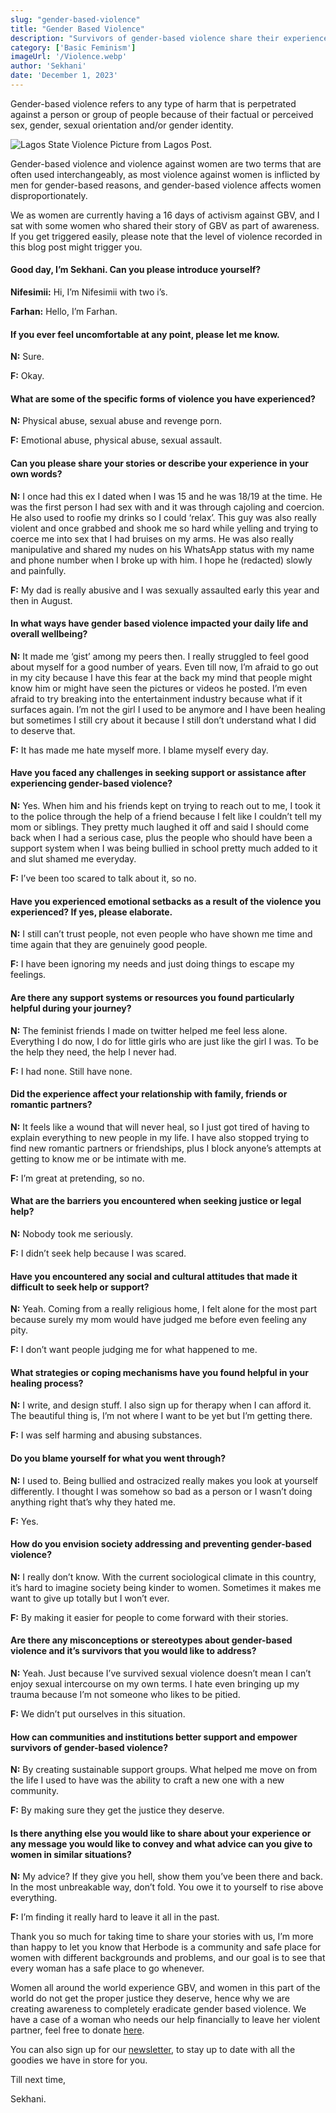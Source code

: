 ```yaml
---
slug: "gender-based-violence"
title: "Gender Based Violence"
description: "Survivors of gender-based violence share their experiences, challenges, and healing journeys. Join us in raising awareness and supporting the fight to end GBV."
category: ['Basic Feminism']
imageUrl: '/Violence.webp'
author: 'Sekhani'
date: 'December 1, 2023'
---
```


Gender-based violence refers to any type of harm that is perpetrated against a person or group of people because of their factual or perceived sex, gender, sexual orientation and/or gender identity.

![Lagos State Violence](/Lagos.webp)
Picture from Lagos Post.

Gender-based violence and violence against women are two terms that are often used interchangeably, as most violence against women is inflicted by men for gender-based reasons, and gender-based violence affects women disproportionately.

We as women are currently having a 16 days of activism against GBV, and I sat with some women who shared their story of GBV as part of awareness. If you get triggered easily, please note that the level of violence recorded in this blog post might trigger you.

#### Good day, I’m Sekhani. Can you please introduce yourself?
**Nifesimii:** Hi, I’m Nifesimii with two i’s.

**Farhan:** Hello, I’m Farhan.

#### If you ever feel uncomfortable at any point, please let me know.

**N:** Sure.

**F:** Okay.

#### What are some of the specific forms of violence you have experienced?
**N:** Physical abuse, sexual abuse and revenge porn.

**F:** Emotional abuse, physical abuse, sexual assault.

#### Can you please share your stories or describe your experience in your own words?
**N:** I once had this ex I dated when I was 15 and he was 18/19 at the time. He was the first person I had sex with and it was through cajoling and coercion. He also used to roofie my drinks so I could ‘relax’. This guy was also really violent and once grabbed and shook me so hard while yelling and trying to coerce me into sex that I had bruises on my arms. He was also really manipulative and shared my nudes on his WhatsApp status with my name and phone number when I broke up with him. I hope he (redacted) slowly and painfully.

**F:** My dad is really abusive and I was sexually assaulted early this year and then in August.

#### In what ways have gender based violence impacted your daily life and overall wellbeing?
**N:** It made me ‘gist’ among my peers then. I really struggled to feel good about myself for a good number of years. Even till now, I’m afraid to go out in my city because I have this fear at the back my mind that people might know him or might have seen the pictures or videos he posted. I’m even afraid to try breaking into the entertainment industry because what if it surfaces again. I’m not the girl I used to be anymore and I have been healing but sometimes I still cry about it because I still don’t understand what I did to deserve that.

**F:** It has made me hate myself more. I blame myself every day.

#### Have you faced any challenges in seeking support or assistance after experiencing gender-based violence?
**N:** Yes. When him and his friends kept on trying to reach out to me, I took it to the police through the help of a friend because I felt like I couldn’t tell my mom or siblings. They pretty much laughed it off and said I should come back when I had a serious case, plus the people who should have been a support system when I was being bullied in school pretty much added to it and slut shamed me everyday.

**F:** I’ve been too scared to talk about it, so no.

#### Have you experienced emotional setbacks as a result of the violence you experienced? If yes, please elaborate.
**N:** I still can’t trust people, not even people who have shown me time and time again that they are genuinely good people.

**F:** I have been ignoring my needs and just doing things to escape my feelings.

#### Are there any support systems or resources you found particularly helpful during your journey?
**N:** The feminist friends I made on twitter helped me feel less alone. Everything I do now, I do for little girls who are just like the girl I was. To be the help they need, the help I never had.

**F:** I had none. Still have none.

#### Did the experience affect your relationship with family, friends or romantic partners?
**N:** It feels like a wound that will never heal, so I just got tired of having to explain everything to new people in my life. I have also stopped trying to find new romantic partners or friendships, plus I block anyone’s attempts at getting to know me or be intimate with me.

**F:** I’m great at pretending, so no.

#### What are the barriers you encountered when seeking justice or legal help?
**N:** Nobody took me seriously.

**F:** I didn’t seek help because I was scared.

#### Have you encountered any social and cultural attitudes that made it difficult to seek help or support?
**N:** Yeah. Coming from a really religious home, I felt alone for the most part because surely my mom would have judged me before even feeling any pity.

**F:** I don’t want people judging me for what happened to me.

#### What strategies or coping mechanisms have you found helpful in your healing process?
**N:** I write, and design stuff. I also sign up for therapy when I can afford it. The beautiful thing is, I’m not where I want to be yet but I’m getting there.

**F:** I was self harming and abusing substances.

#### Do you blame yourself for what you went through?
**N:** I used to. Being bullied and ostracized really makes you look at yourself differently. I thought I was somehow so bad as a person or I wasn’t doing anything right that’s why they hated me.

**F:** Yes.

#### How do you envision society addressing and preventing gender-based violence?
**N:** I really don’t know. With the current sociological climate in this country, it’s hard to imagine society being kinder to women. Sometimes it makes me want to give up totally but I won’t ever.

**F:** By making it easier for people to come forward with their stories.

#### Are there any misconceptions or stereotypes about gender-based violence and it’s survivors that you would like to address?
**N:** Yeah. Just because I’ve survived sexual violence doesn’t mean I can’t enjoy sexual intercourse on my own terms. I hate even bringing up my trauma because I’m not someone who likes to be pitied.

**F:** We didn’t put ourselves in this situation.

#### How can communities and institutions better support and empower survivors of gender-based violence?
**N:** By creating sustainable support groups. What helped me move on from the life I used to have was the ability to craft a new one with a new community.

**F:** By making sure they get the justice they deserve.

#### Is there anything else you would like to share about your experience or any message you would like to convey and what advice can you give to women in similar situations?
**N:** My advice? If they give you hell, show them you’ve been there and back. In the most unbreakable way, don’t fold. You owe it to yourself to rise above everything.

**F:** I’m finding it really hard to leave it all in the past.

Thank you so much for taking time to share your stories with us, I’m more than happy to let you know that Herbode is a community and safe place for women with different backgrounds and problems, and our goal is to see that every woman has a safe place to go whenever.

Women all around the world experience GBV, and women in this part of the world do not get the proper justice they deserve, hence why we are creating awareness to completely eradicate gender based violence. We have a case of a woman who needs our help financially to leave her violent partner, feel free to donate [here](https://twitter.com/herbode/status/1730572871431311759?t=4RvqB77ze8DTXWk0V2KjtQ&s=19).

You can also sign up for our [newsletter](https://herbodesletters.substack.com/?r=1f6n29&utm_campaign=pub-share-checklist), to stay up to date with all the goodies we have in store for you.

Till next time,

Sekhani.